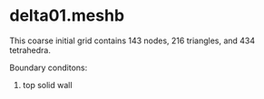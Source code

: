 
# delta01.meshb

This coarse initial grid contains 143 nodes, 216 triangles, and 434 tetrahedra.

Boundary conditons:
1. top solid wall

